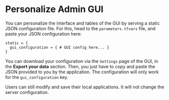 # Personalize Admin GUI

You can personalize the interface and tables of the GUI by serving a static JSON configuration file. For this, head to the `parameters.tfvars` file, and paste your JSON configuration here:

```hcl
static = {
  gui_configuration = { # GUI config here... } 
}
```

You can download your configuration via the `Settings` page of the GUI, in the **Export your data** section. Then, you just have to copy and paste the JSON provided to you by the application. The configuration will only work for the `gui_configuration` key.

Users can still modify and save their local applications. It will not change the server configuration.